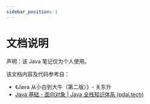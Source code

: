 ```yaml
---
sidebar_position: 1
---
```


# 文档说明

声明：该 Java 笔记仅为个人使用。

该文档内容及代码参考自：

- 《Java 从小白到大牛（第二版）》- 关东升
- [Java 基础 - 面向对象 | Java 全栈知识体系 (pdai.tech)](https://pdai.tech/md/java/basic/java-basic-oop.html)

